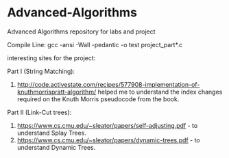 # Advanced-Algorithms
Advanced Algorithms repository for labs and project

Compile Line: gcc -ansi -Wall -pedantic -o test project_part*.c

interesting sites for the project:

Part I (String Matching):
1)  http://code.activestate.com/recipes/577908-implementation-of-knuthmorrispratt-algorithm/
	helped me to understand the index changes required on the Knuth Morris pseudocode from the book.

Part II (Link-Cut trees):
1) https://www.cs.cmu.edu/~sleator/papers/self-adjusting.pdf - to understand Splay Trees.
2) https://www.cs.cmu.edu/~sleator/papers/dynamic-trees.pdf  - to understand Dynamic Trees.
